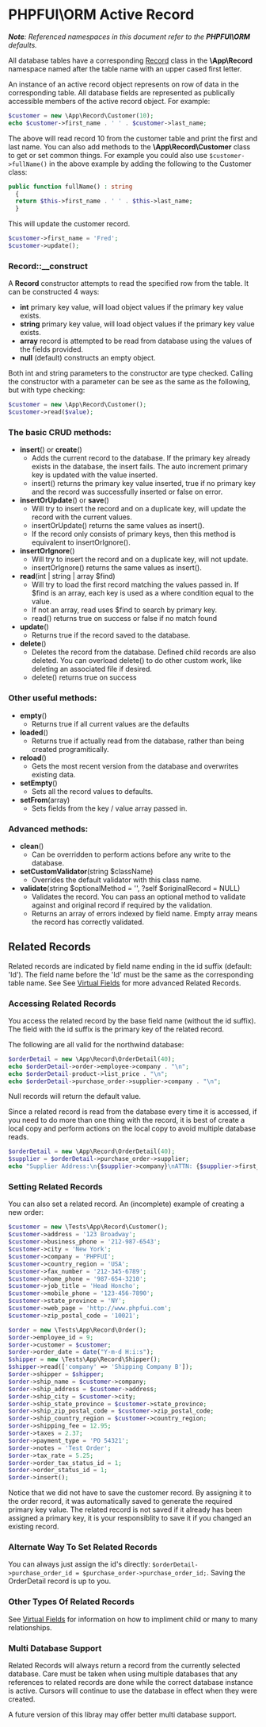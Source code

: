 # PHPFUI\ORM Active Record
*__Note__: Referenced namespaces in this document refer to the **PHPFUI\ORM** defaults.*

All database tables have a corresponding [Record](http://phpfui.com/?n=PHPFUI%5CORM&c=Record) class in the **\App\Record** namespace named after the table name with an upper cased first letter.

An instance of an active record object represents on row of data in the corresponding table. All database fields are represented as publically accessible members of the active record object. For example:

```php
$customer = new \App\Record\Customer(10);
echo $customer->first_name . ' ' . $customer->last_name;
```

The above will read record 10 from the customer table and print the first and last name.  You can also add methods to the **\App\Record\Customer** class to get or set common things. For example you could also use `$customer->fullName()` in the above example by adding the following to the Customer class:
```php
public function fullName() : string
  {
  return $this->first_name . ' ' . $this->last_name;
  }
```

This will update the customer record.
```php
$customer->first_name = 'Fred';
$customer->update();
```

### Record::__construct
A **Record** constructor attempts to read the specified row from the table. It can be constructed 4 ways:
- **int** primary key value, will load object values if the primary key value exists.
- **string** primary key value, will load object values if the primary key value exists.
- **array** record is attempted to be read from database using the values of the fields provided.
- **null** (default) constructs an empty object.

Both int and string parameters to the constructor are type checked. Calling the constructor with a parameter can be see as the same as the following, but with type checking:
```php
$customer = new \App\Record\Customer();
$customer->read($value);
```

### The basic CRUD methods:
- **insert**() or **create**()
	- Adds the current record to the database. If the primary key already exists in the database, the insert fails. The auto increment primary key is updated with the value inserted.
	- insert() returns the primary key value inserted, true if no primary key and the record was successfully inserted or false on error.
- **insertOrUpdate**() or **save**()
	- Will try to insert the record and on a duplicate key, will update the record with the current values.
	- insertOrUpdate() returns the same values as insert().
	- If the record only consists of primary keys, then this method is equivalent to insertOrIgnore().
- **insertOrIgnore**()
	- Will try to insert the record and on a duplicate key, will not update.
	- insertOrIgnore() returns the same values as insert().
- **read**(int | string | array $find)
	- Will try to load the first record matching the values passed in. If $find is an array, each key is used as a where condition equal to the value.
	- If not an array, read uses $find to search by primary key.
	- read() returns true on success or false if no match found
- **update**()
	- Returns true if the record saved to the database.
- **delete**()
	- Deletes the record from the database. Defined child records are also deleted. You can overload delete() to do other custom work, like deleting an associated file if desired.
	- delete() returns true on success

### Other useful methods:
- **empty**()
	- Returns true if all current values are the defaults
- **loaded**()
	- Returns true if actually read from the database, rather than being created programitically.
- **reload**()
	- Gets the most recent version from the database and overwrites existing data.
- **setEmpty**()
	- Sets all the record values to defaults.
- **setFrom**(array)
	- Sets fields from the key / value array passed in.

### Advanced methods:
- **clean**()
	- Can be overridden to perform actions before any write to the database.
- **setCustomValidator**(string $className)
	- Overrides the default validator with this class name.
- **validate**(string $optionalMethod = '', ?self $originalRecord = NULL)
	- Validates the record. You can pass an optional method to validate against and original record if required by the validation.
	- Returns an array of errors indexed by field name. Empty array means the record has correctly validated.

## Related Records
Related records are indicated by field name ending in the id suffix (default: 'Id').  The field name before the 'Id' must be the same as the corresponding table name. See See [Virtual Fields](https://github.com/phpfui/ORM/blob/main/docs/5.%20Virtual%20Fields.md) for more advanced Related Records.

### Accessing Related Records
You access the related record by the base field name (without the id suffix). The field with the id suffix is the primary key of the related record.

The following are all valid for the northwind database:
```php
$orderDetail = new \App\Record\OrderDetail(40);
echo $orderDetail->order->employee->company . "\n";
echo $orderDetail-product->list_price . "\n";
echo $orderDetail->purchase_order->supplier->company . "\n";
```
Null records will return the default value.

Since a related record is read from the database every time it is accessed, if you need to do more than one thing with the record, it is best of create a local copy and perform actions on the local copy to avoid multiple database reads.
```php
$orderDetail = new \App\Record\OrderDetail(40);
$supplier = $orderDetail->purchase_order->supplier;
echo "Supplier Address:\n{$supplier->company}\nATTN: {$supplier->first_name} {$supplier->last_name}\n{$supplier->address}\n{$supplier->city} {$supplier->state} {$supplier->zip_postal_code}\n{$supplier->country_region}\n";
```
### Setting Related Records
You can also set a related record. An (incomplete) example of creating a new order:
```php
$customer = new \Tests\App\Record\Customer();
$customer->address = '123 Broadway';
$customer->business_phone = '212-987-6543';
$customer->city = 'New York';
$customer->company = 'PHPFUI';
$customer->country_region = 'USA';
$customer->fax_number = '212-345-6789';
$customer->home_phone = '987-654-3210';
$customer->job_title = 'Head Honcho';
$customer->mobile_phone = '123-456-7890';
$customer->state_province = 'NY';
$customer->web_page = 'http://www.phpfui.com';
$customer->zip_postal_code = '10021';

$order = new \Tests\App\Record\Order();
$order->employee_id = 9;
$order->customer = $customer;
$order->order_date = date("Y-m-d H:i:s");
$shipper = new \Tests\App\Record\Shipper();
$shipper->read(['company' => 'Shipping Company B']);
$order->shipper = $shipper;
$order->ship_name = $customer->company;
$order->ship_address = $customer->address;
$order->ship_city = $customer->city;
$order->ship_state_province = $customer->state_province;
$order->ship_zip_postal_code = $customer->zip_postal_code;
$order->ship_country_region = $customer->country_region;
$order->shipping_fee = 12.95;
$order->taxes = 2.37;
$order->payment_type = 'PO 54321';
$order->notes = 'Test Order';
$order->tax_rate = 5.25;
$order->order_tax_status_id = 1;
$order->order_status_id = 1;
$order->insert();
```
Notice that we did not have to save the customer record.  By assigning it to the order record, it was automatically saved to generate the required primary key value. The related record is not saved if it already has been assigned a primary key, it is your responsiblity to save it if you changed an existing record.

### Alternate Way To Set Related Records
You can always just assign the id's directly: `$orderDetail->purchase_order_id = $purchase_order->purchase_order_id;`. Saving the OrderDetail record is up to you.

### Other Types Of Related Records
See [Virtual Fields](https://github.com/phpfui/ORM/blob/main/docs/5.%20Virtual%20Fields.md) for information on how to impliment child or many to many relationships.

### Multi Database Support
Related Records will always return a record from the currently selected database. Care must be taken when using multiple databases that any references to related records are done while the correct database instance is active. Cursors will continue to use the database in effect when they were created.

A future version of this libray may offer better multi database support.

